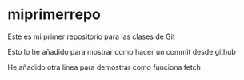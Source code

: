 # miprimerrepo
Este es mi  primer repositorio para las clases de Git 

Esto lo he añadido para mostrar como hacer un commit desde github

He añadido otra linea para demostrar como funciona fetch
